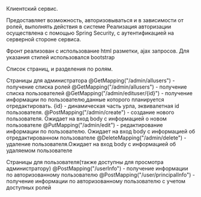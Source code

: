 Клиентский сервис.

Предоставляет возможность, авторизовываться и в зависимости от ролей, выполнять действия в системе
Реализация авторизации осуществлена с помощью Spring Security, с аутентификацией на серверной стороне сервиса.

Фронт реализован с использование html разметки, ajax запросов. Для указания стилей использовался bootstrap

Список страниц, и разделения по ролям.

Страницы для администратора
@GetMapping("/admin/allusers") - получение списка ролей
@GetMapping("/admin/allusers") - получение списка пользователей
@GetMapping("/admin/edituser/{id}") - получение информации по пользователю,данные которого планируется отредактировать. {id} - динамическая часть урла, эквивалетная id пользователя.
@PostMapping("/admin/create") - создание нового пользователя. Ожидает на вход body с информацией о новом пользователе
@PutMapping("/admin/edit") - редактирование информации по пользователю. Ожидает на вход body с информацией об отредактированном пользователе
@DeleteMapping("/admin/delete") - удаление пользователя.Ожидает на вход body с информацией об удаляемом пользователе

Страницы для пользователя(также доступны для просмотра администратору)
@PostMapping("/userInfo") - получение информации по авторизованному пользователю
@PostMapping("/user/principalInfo") - получение информации по авторизованному пользователю с учетом доступных ролей
